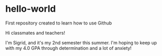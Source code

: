 # hello-world
First repository created to learn how to use Github

Hi classmates and teachers!

I'm Sigrid, and it's my 2nd semester this summer. 
I'm hoping to keep up with my 4.0 GPA through determination and a lot of anxiety! 
